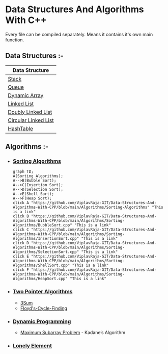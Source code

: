 
# Data Structures And Algorithms With C++

Every file can be compiled separately.
Means it contains it's own main function.

## Data Structures :-

| Data Structure                                |
| --------------------------------------------- |
| [Stack](/Data-Structures/Stack/Stack.cpp) |
| [Queue](/Data-Structures/Queue/Queue.cpp) |
| [Dynamic Array](/Data-Structures/DynamicArray/DynamicArray.cpp) |
| [Linked List](/Data-Structures/LinkedList) |
| [Doubly Linked List](/Data-Structures/DoublyLinkedList/DoublyLinkedList.cpp) |
| [Circular Linked List](/Data-Structures/CircularLinkedList/CircularLinkedList.cpp) |
| [HashTable](/Data-Structures/HashTable) |

## Algorithms :-
- ### [Sorting Algorithms](/Algorithms/Sorting-Algorithms)
    ```mermaid
    graph TD; 
    A(Sorting Algorithms); 
    A-->B(Bubble Sort);
    A-->C(Insertion Sort);
    A-->D(Selection Sort);
    A-->E(Shell Sort);
    A-->F(Heap Sort);
    click A "https://github.com/ViplavRaja-GIT/Data-Structures-And-Algorithms-With-CPP/blob/main/Algorithms/Sorting-Algorithms" "This is a link"
    click B "https://github.com/ViplavRaja-GIT/Data-Structures-And-Algorithms-With-CPP/blob/main/Algorithms/Sorting-Algorithms/BubbleSort.cpp" "This is a link"
    click C "https://github.com/ViplavRaja-GIT/Data-Structures-And-Algorithms-With-CPP/blob/main/Algorithms/Sorting-Algorithms/InsertionSort.cpp" "This is a link"
    click D "https://github.com/ViplavRaja-GIT/Data-Structures-And-Algorithms-With-CPP/blob/main/Algorithms/Sorting-Algorithms/SelectionSort.cpp" "This is a link"
    click E "https://github.com/ViplavRaja-GIT/Data-Structures-And-Algorithms-With-CPP/blob/main/Algorithms/Sorting-Algorithms/ShellSort.cpp" "This is a link"
    click F "https://github.com/ViplavRaja-GIT/Data-Structures-And-Algorithms-With-CPP/blob/main/Algorithms/Sorting-Algorithms/HeapSort.cpp" "This is a link"
    ```
- ### [Two Pointer Algorithms](/Algorithms/Two-Pointer-Algorithms)
    - [3Sum](/Algorithms/Two-Pointer-Algorithms/3Sum.cpp)
    - [Floyd's-Cycle-Finding](/Algorithms/Two-Pointer-Algorithms/Floyd's-Cycle-Finding.cpp)

- ### [Dynamic Programming](/Algorithms/Dynamic-Programming)
    - [Maximum Subarray Problem](/Algorithms/Dynamic-Programming/MaxSum.cpp) - Kadane’s Algorithm

- ### [Lonely Element](/Algorithms/LonelyElement.cpp)